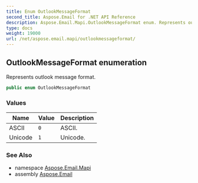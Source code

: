 ```yaml
---
title: Enum OutlookMessageFormat
second_title: Aspose.Email for .NET API Reference
description: Aspose.Email.Mapi.OutlookMessageFormat enum. Represents outlook message format
type: docs
weight: 19000
url: /net/aspose.email.mapi/outlookmessageformat/
---
```

## OutlookMessageFormat enumeration

Represents outlook message format.

```csharp
public enum OutlookMessageFormat
```

### Values

| Name | Value | Description |
| --- | --- | --- |
| ASCII | `0` | ASCII. |
| Unicode | `1` | Unicode. |

### See Also

* namespace [Aspose.Email.Mapi](../../aspose.email.mapi/)
* assembly [Aspose.Email](../../)


